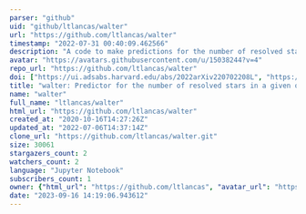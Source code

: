 ```yaml
---
parser: "github"
uid: "github/ltlancas/walter"
url: "https://github.com/ltlancas/walter"
timestamp: "2022-07-31 00:40:09.462566"
description: "A code to make predictions for the number of resolved stars in a given observation with the future Nancy Grace Roman Space Telescope (RST)"
avatar: "https://avatars.githubusercontent.com/u/15038244?v=4"
repo_url: "https://github.com/ltlancas/walter"
doi: ["https://ui.adsabs.harvard.edu/abs/2022arXiv220702208L", "https://ui.adsabs.harvard.edu/abs/2022ascl.soft07019L/abstract"]
title: "walter: Predictor for the number of resolved stars in a given observation from RST"
name: "walter"
full_name: "ltlancas/walter"
html_url: "https://github.com/ltlancas/walter"
created_at: "2020-10-16T14:27:26Z"
updated_at: "2022-07-06T14:37:14Z"
clone_url: "https://github.com/ltlancas/walter.git"
size: 30061
stargazers_count: 2
watchers_count: 2
language: "Jupyter Notebook"
subscribers_count: 1
owner: {"html_url": "https://github.com/ltlancas", "avatar_url": "https://avatars.githubusercontent.com/u/15038244?v=4", "login": "ltlancas", "type": "User"}
date: "2023-09-16 14:19:06.943612"
---
```


